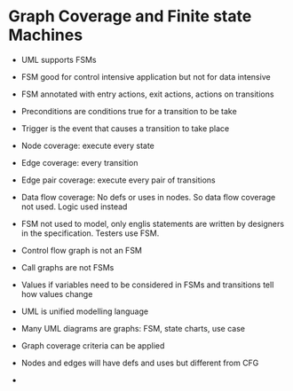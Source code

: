 # Graph Coverage and Finite state Machines  
* UML supports FSMs  
* FSM good for control intensive application but not for data intensive  
* FSM annotated with entry actions, exit actions, actions on transitions  
* Preconditions are conditions true for a transition to be take  
* Trigger is the event that causes a transition to take place  
* Node coverage: execute every state  
* Edge coverage: every transition  
* Edge pair coverage: execute every pair of transitions  
* Data flow coverage: No defs or uses in nodes. So data flow coverage not used. Logic used instead  
* FSM not used to model, only englis statements are written by designers in the specification. Testers use FSM.  
* Control flow graph is not an FSM  
* Call graphs are not FSMs  
* Values if variables need to be considered in FSMs and transitions tell how values change  
  
* UML is unified modelling language  
* Many UML diagrams are graphs: FSM, state charts, use case  
* Graph coverage criteria can be applied  
* Nodes and edges will have defs and uses but different from CFG  
* 
